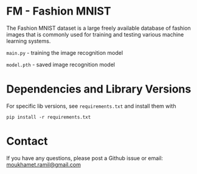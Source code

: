 # FM - Fashion MNIST

The Fashion MNIST dataset is a large freely available database of fashion images that is commonly used for training and testing various machine learning systems.

`main.py` - training the image recognition model

`model.pth` - saved image recognition model


# Dependencies and Library Versions

For specific lib versions, see `requirements.txt` and install them with

`pip install -r requirements.txt`


# Contact
If you have any questions, please post a Github issue or email: moukhamet.ramil@gmail.com
